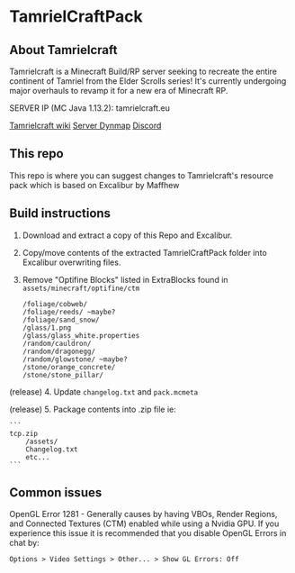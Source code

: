 # TamrielCraftPack
## About Tamrielcraft
Tamrielcraft is a Minecraft Build/RP server seeking to recreate the entire continent of Tamriel from the Elder Scrolls series! It's currently undergoing major overhauls to revamp it for a new era of Minecraft RP.

SERVER IP (MC Java 1.13.2): tamrielcraft.eu 

[Tamrielcraft wiki](https://wiki.tamrielcraft.eu/)
[Server Dynmap](map.tamrielcraft.eu/)
[Discord](https://discord.gg/ApShrYn)

## This repo
This repo is where you can suggest changes to Tamrielcraft's resource pack which is based on Excalibur by Maffhew

## Build instructions

1. Download and extract a copy of this Repo and Excalibur.

2. Copy/move contents of the extracted TamrielCraftPack folder into Excalibur overwriting files.

3. Remove "Optifine Blocks" listed in ExtraBlocks found in `assets/minecraft/optifine/ctm`

	```
	/foliage/cobweb/
	/foliage/reeds/ ~maybe?
	/foliage/sand_snow/
	/glass/1.png
	/glass/glass_white.properties
	/random/cauldron/
	/random/dragonegg/
	/random/glowstone/ ~maybe?
	/stone/orange_concrete/
	/stone/stone_pillar/
	```
(release) 4. Update `changelog.txt` and `pack.mcmeta`

(release) 5. Package contents into .zip file ie:

	```
	tcp.zip
		/assets/
		Changelog.txt
		etc...
	```
	
## Common issues

OpenGL Error 1281 - Generally causes by having VBOs, Render Regions, and Connected Textures (CTM) enabled while using a Nvidia GPU. If you experience this issue it is recommended that you disable OpenGL Errors in chat by:

`Options > Video Settings > Other... > Show GL Errors: Off`

